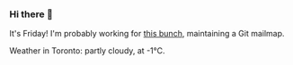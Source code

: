 ### Hi there :wave:

It's Friday! I'm probably working for [this bunch](https://github.com/kohofinancial), maintaining a Git mailmap.

Weather in Toronto: partly cloudy, at -1°C.
